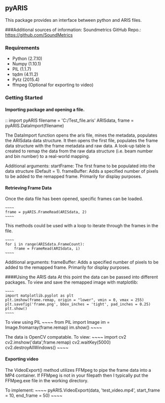 ## pyARIS

This package provides an interface between python and ARIS files.

###Additional sources of information:
Soundmetrics GitHub Repo.: https://github.com/SoundMetrics

### Requirements
* Python (2.7.10)
* Numpy (1.10.1) 
* PIL (1.1.7)
* tqdm (4.11.2)
* Pytz (2015.4)
* ffmpeg (Optional for exporting to video)

### Getting Started

#### Importing package and opening a file.

::
	import pyARIS
	filename = 'C:/Test_file.aris'
	ARISdata, frame = pyARIS.DataImport(filename)

The DataImport function opens the aris file, mines the metadata, populates the ARISdata
data structure.  It then opens the first file, populates the frame data structure with the
frame metadata and raw data.  A look-up table is created to remap the data from the raw
data structure (i.e. beam number and bin number) to a real-world mapping.  

Additional arguments:
startFrame: The first frame to be populated into the data structure (Default = 1). 
frameBuffer: Adds a specified number of pixels to be added to the remapped frame.
	Primarily for display purposes.

#### Retrieving Frame Data

Once the data file has been opened, specific frames can be loaded.  

	~~~~
	frame = pyARIS.FrameRead(ARISdata, 2)
	~~~~

This methods could be used with a loop to iterate through the frames in the file. 

	~~~~
	for i in range(ARISdata.FrameCount):
        frame = FrameRead(ARISdata, i)
    ~~~~

Additional arguments: 
frameBuffer: Adds a specified number of pixels to be added to the remapped frame.
	Primarily for display purposes.

####Using the ARIS data
At this point the data can be passed into different packages.  To view and save
the remapped image with matplotlib:

	~~~~
	import matplotlib.pyplot as plt
	plt.imshow(frame.remap, origin = "lower", vmin = 0, vmax = 255)
	plt.savefig('frame.png', bbox_inches = 'tight', pad_inches = 0.25)
	plt.show()
	~~~~

To view using PIL
	~~~~
	from PIL import Image
	im = Image.fromarray(frame.remap)
	im.show()
	~~~~

The data is OpenCV compatable.  To view:
	~~~~
	import cv2
	cv2.imshow('data',frame.remap)
	cv2.waitKey(5000)
	cv2.destroyAllWindows()
	~~~~

#### Exporting video
The VideoExport() method utilizes FFMpeg to pipe the frame data into a MP4 container.
If FFMpeg is not in your filepath then I typically put the FFMpeg.exe file in the 
working directory.

To implement:
	~~~~
	pyARIS.VideoExport(data, 'test_video.mp4', start_frame = 10, end_frame = 50)
	~~~~